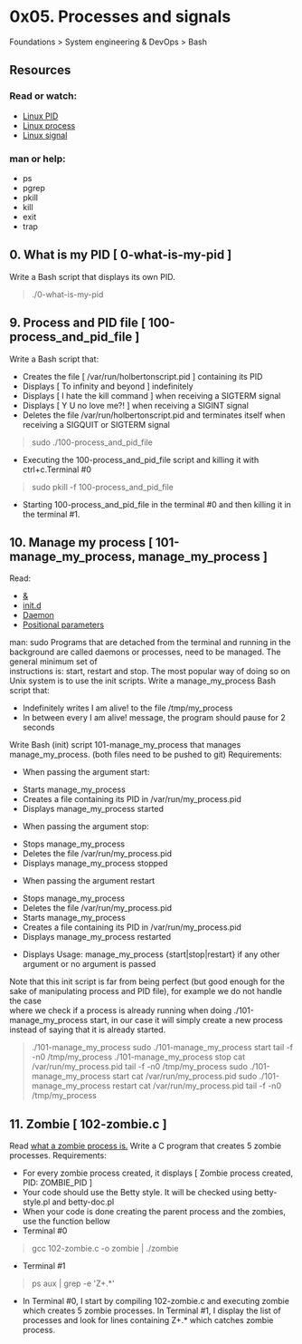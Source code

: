 # 0x05. Processes and signals
 Foundations > System engineering & DevOps > Bash 

## Resources

### Read or watch:
  * [Linux PID](http://www.linfo.org/pid.html)
  * [Linux process](https://www.thegeekstuff.com/2012/03/linux-processes-environment/)
  * [Linux signal](https://www.thegeekstuff.com/2012/03/linux-signals-fundamentals/)

### man or help:
  * ps
  * pgrep
  * pkill
  * kill
  * exit
  * trap

## 0. What is my PID  [ 0-what-is-my-pid ]
  Write a Bash script that displays its own PID. 
  > ./0-what-is-my-pid
  
  
  
## 9. Process and PID file  [ 100-process_and_pid_file ]
  Write a Bash script that:
  * Creates the file [ /var/run/holbertonscript.pid ] containing its PID
  * Displays [ To infinity and beyond ] indefinitely
  * Displays [ I hate the kill command ] when receiving a SIGTERM signal
  * Displays [ Y U no love me?! ] when receiving a SIGINT signal
  * Deletes the file /var/run/holbertonscript.pid and terminates itself when receiving a SIGQUIT or SIGTERM signal 
  > sudo ./100-process_and_pid_file
  + Executing the 100-process_and_pid_file script and killing it with ctrl+c.Terminal #0
  > sudo pkill -f 100-process_and_pid_file
  + Starting 100-process_and_pid_file in the terminal #0 and then killing it in the terminal #1.
  
## 10. Manage my process  [ 101-manage_my_process, manage_my_process  ]
  Read:
  * [&](https://bashitout.com/2013/05/18/Ampersands-on-the-command-line.html)
  * [init.d](https://www.ghacks.net/2009/04/04/get-to-know-linux-the-etcinitd-directory/?__cf_chl_managed_tk__=46926ed6f022bebcc9ae9f5ea23469517c980adf-1624268930-0-AS4Nv7dDbmC6AWJDXOI3yo7L3J11_DbZoO2FFQ3jmMtMTq5OXWjyN2PNAO-cwZ1a4pkr0CXyk1Y0Qon6W69lkuDP8DMuQcEZWGzRFFClq1HKd7fFdqAAJnhgbtNouAKS35IfiBIz8ywmlDyiSKZfX8tkb3pVYoPCulGmU-deouje6y169HXJAhW99hgIviZnEjUif38mA02nENehl7m35Z3JhxTM89WPoulmc719Jn3N9g_uKgcy2ZBydwsWv_9fj3vE4n8PNs53dqsMiQFSLcJG7XKllR-pk7OccUDbL-9heIYVbWT8P_Hlv1R6rREqwbzA6RadQqvQziRWGMUjUQuGrB4dAx2Q7F9PaZZnyA34gQ3K3N2ewey_Y9xsoDJMpmXBQl8I7W8Nu8V0DrgvEF1ig6Rs7nXXYM1KqrRFKJciAsai96Q7VsmLg6JVon-z6tl94O8gqwqTxcT3IG3_LEcYHLtMl7P5SqXsoNII2j67wTVaN5_3nzQXLHqmSO0WiB_j8XByHDk4-0VcIBZfeFX8Zu8xGSCf1m3t14iCwQdpQwaTBe3silAZD_WbY2QrZRwoLsafBgyvvKCwMcMh_RvBb0jGAlTZvpH-xNkWiyM4vciP26PhpsRwSvxjvYPzAGeVcMmAUSNyaH6pnI_Wdcxwtq7IaOve4khCbVxtLbyhHZ7OuB8vgNu0lj3t2RKicw)
  * [Daemon](https://en.wikipedia.org/wiki/Daemon_%28computing%29)
  * [Positional parameters](https://www.gnu.org/software/bash/manual/html_node/Positional-Parameters.html)

  man: sudo
  Programs that are detached from the terminal and running in the background are called daemons or processes, need to be managed. The general minimum set of     
  instructions is: start, restart and stop. The most popular way of doing so on Unix system is to use the init scripts.
  Write a manage_my_process Bash script that:
  * Indefinitely writes I am alive! to the file /tmp/my_process
  * In between every I am alive! message, the program should pause for 2 seconds

  Write Bash (init) script 101-manage_my_process that manages manage_my_process. (both files need to be pushed to git)
  Requirements:
  * When passing the argument start:
   + Starts manage_my_process
   + Creates a file containing its PID in /var/run/my_process.pid
   + Displays manage_my_process started
  * When passing the argument stop:
   + Stops manage_my_process
   + Deletes the file /var/run/my_process.pid
   + Displays manage_my_process stopped
  * When passing the argument restart
   + Stops manage_my_process
   + Deletes the file /var/run/my_process.pid
   + Starts manage_my_process
   + Creates a file containing its PID in /var/run/my_process.pid
   + Displays manage_my_process restarted
  * Displays Usage: manage_my_process {start|stop|restart} if any other argument or no argument is passed

  Note that this init script is far from being perfect (but good enough for the sake of manipulating process and PID file), for example we do not handle the case   
  where we check if a process is already running when doing ./101-manage_my_process start, in our case it will simply create a new process instead of saying that 
  it is already started.   
  > ./101-manage_my_process
  > sudo ./101-manage_my_process start
  > tail -f -n0 /tmp/my_process
  > ./101-manage_my_process stop
  > cat /var/run/my_process.pid 
  > tail -f -n0 /tmp/my_process
  > sudo ./101-manage_my_process start
  > cat /var/run/my_process.pid
  > sudo ./101-manage_my_process restart
  > cat /var/run/my_process.pid
  > tail -f -n0 /tmp/my_process 
  
## 11. Zombie  [ 102-zombie.c ]
  Read [what a zombie process is.](https://zombieprocess.wordpress.com/what-is-a-zombie-process/)
  Write a C program that creates 5 zombie processes.
  Requirements:
  * For every zombie process created, it displays [ Zombie process created, PID: ZOMBIE_PID ]
  * Your code should use the Betty style. It will be checked using betty-style.pl and betty-doc.pl
  * When your code is done creating the parent process and the zombies, use the function bellow
  * Terminal #0
  > gcc 102-zombie.c -o zombie | ./zombie
  * Terminal #1
  > ps aux | grep -e 'Z+.*<defunct>'
  * In Terminal #0, I start by compiling 102-zombie.c and executing zombie which creates 5 zombie processes. In Terminal #1, I display the list of processes and look for lines containing Z+.*<defunct> which catches zombie process.
